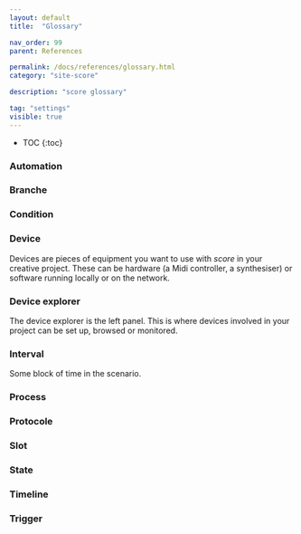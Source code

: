 ```yaml
---
layout: default
title:  "Glossary"

nav_order: 99
parent: References

permalink: /docs/references/glossary.html
category: "site-score"

description: "score glossary"

tag: "settings"
visible: true
---
```


- TOC
{:toc}

### Automation

### Branche

### Condition

### Device

Devices are pieces of equipment you want to use with *score* in your creative project. These can be hardware (a Midi controller, a synthesiser) or software running locally or on the network.

### Device explorer

The device explorer is the left panel. This is where devices involved in your project can be set up, browsed or monitored.

### Interval

Some block of time in the scenario. 
### Process

### Protocole

### Slot

### State

### Timeline

### Trigger